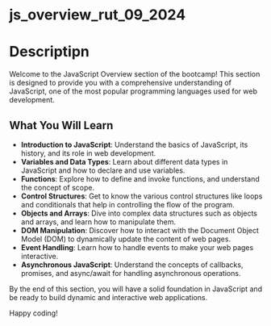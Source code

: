 # js_overview_rut_09_2024

# Descriptipn

Welcome to the JavaScript Overview section of the bootcamp! This section is designed to provide you with a comprehensive understanding of JavaScript, one of the most popular programming languages used for web development.

## What You Will Learn

- **Introduction to JavaScript**: Understand the basics of JavaScript, its history, and its role in web development.
- **Variables and Data Types**: Learn about different data types in JavaScript and how to declare and use variables.
- **Functions**: Explore how to define and invoke functions, and understand the concept of scope.
- **Control Structures**: Get to know the various control structures like loops and conditionals that help in controlling the flow of the program.
- **Objects and Arrays**: Dive into complex data structures such as objects and arrays, and learn how to manipulate them.
- **DOM Manipulation**: Discover how to interact with the Document Object Model (DOM) to dynamically update the content of web pages.
- **Event Handling**: Learn how to handle events to make your web pages interactive.
- **Asynchronous JavaScript**: Understand the concepts of callbacks, promises, and async/await for handling asynchronous operations.

By the end of this section, you will have a solid foundation in JavaScript and be ready to build dynamic and interactive web applications.

Happy coding!
